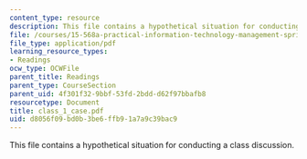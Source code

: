 ```yaml
---
content_type: resource
description: This file contains a hypothetical situation for conducting a class discussion.
file: /courses/15-568a-practical-information-technology-management-spring-2005/d8056f09bd0b3be6ffb91a7a9c39bac9_class_1_case.pdf
file_type: application/pdf
learning_resource_types:
- Readings
ocw_type: OCWFile
parent_title: Readings
parent_type: CourseSection
parent_uid: 4f301f32-9bbf-53fd-2bdd-d62f97bbafb8
resourcetype: Document
title: class_1_case.pdf
uid: d8056f09-bd0b-3be6-ffb9-1a7a9c39bac9
---
```

This file contains a hypothetical situation for conducting a class discussion.

